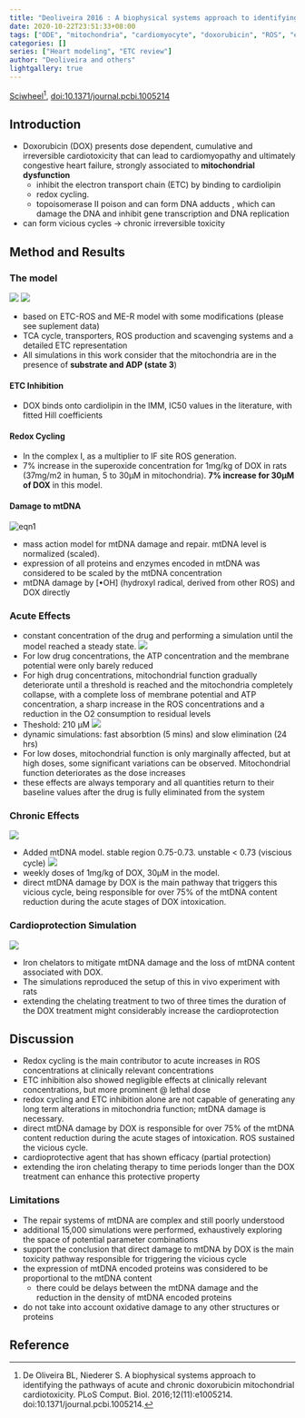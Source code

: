 ```yaml
---
title: "Deoliveira 2016 : A biophysical systems approach to identifying the pathways of acute and chronic doxorubicin mitochondrial cardiotoxicity"
date: 2020-10-22T23:51:33+08:00
tags: ["ODE", "mitochondria", "cardiomyocyte", "doxorubicin", "ROS", "electron transport chain"]
categories: []
series: ["Heart modeling", "ETC review"]
author: "Deoliveira and others"
lightgallery: true
---
```


[Sciwheel](https://sciwheel.com/work/#/items/3315532)[^DeOliveira2016], [doi:10.1371/journal.pcbi.1005214](https://journals.plos.org/ploscompbiol/article?id=10.1371/journal.pcbi.1005214)

<!--more-->

## Introduction

* Doxorubicin (DOX) presents dose dependent, cumulative and irreversible cardiotoxicity that can lead to cardiomyopathy and ultimately congestive heart failure, strongly associated to **mitochondrial dysfunction**
    * inhibit the electron transport chain (ETC) by binding to cardiolipin
    * redox cycling.
    * topoisomerase II poison and can form DNA adducts , which can damage the DNA and inhibit gene transcription and DNA replication
* can form vicious cycles  -> chronic irreversible toxicity

## Method and Results

### The model

![](https://journals.plos.org/ploscompbiol/article/file?id=10.1371/journal.pcbi.1005214.g001&type=large)
![](https://journals.plos.org/ploscompbiol/article/file?id=10.1371/journal.pcbi.1005214.g007&type=large)
* based on ETC-ROS and ME-R model with some modifications (please see suplement data)
* TCA cycle, transporters, ROS production and scavenging systems and a detailed ETC representation
* All simulations in this work consider that the mitochondria are in the presence of **substrate and ADP (state 3**)

#### ETC Inhibition

* DOX binds onto cardiolipin in the IMM, IC50 values in the literature, with fitted Hill coefficients

#### Redox Cycling

* In the complex I, as a multiplier to IF site ROS generation.
* 7% increase in the superoxide concentration for 1mg/kg of DOX in rats (37mg/m2 in human, 5 to 30μM in mitochondria).  **7% increase for 30μM of DOX** in this model.

#### Damage to mtDNA

![eqn1](https://user-images.githubusercontent.com/40054455/86617155-6d48e380-bfe9-11ea-8fa0-e721a26ae269.png)
* mass action model for mtDNA damage and repair. mtDNA level is normalized (scaled).
* expression of all proteins and enzymes encoded in mtDNA was considered to be scaled by the mtDNA concentration
* mtDNA damage by [•OH] (hydroxyl radical, derived from other ROS) and DOX directly

### Acute Effects

* constant concentration of the drug and performing a simulation until the model reached a steady state.
![](https://journals.plos.org/ploscompbiol/article/file?id=10.1371/journal.pcbi.1005214.g002&type=large)
* For low drug concentrations, the ATP concentration and the membrane potential were only barely reduced
* For high drug concentrations, mitochondrial function gradually deteriorate until a threshold is reached and the mitochondria completely collapse, with a complete loss of membrane potential and ATP concentration, a sharp increase in the ROS concentrations and a reduction in the O2 consumption to residual levels
* Theshold: 210 μM
![](https://journals.plos.org/ploscompbiol/article/file?id=10.1371/journal.pcbi.1005214.g003&type=large)
* dynamic simulations: fast absorbtion (5 mins) and slow elimination (24 hrs)
* For low doses, mitochondrial function is only marginally affected, but at high doses, some significant variations can be observed. Mitochondrial function deteriorates as the dose increases
* these effects are always temporary and all quantities return to their baseline values after the drug is fully eliminated from the system

### Chronic Effects

![](https://journals.plos.org/ploscompbiol/article/file?id=10.1371/journal.pcbi.1005214.g004&type=large)
* Added mtDNA model.  stable region 0.75-0.73. unstable < 0.73 (viscious cycle)
![](https://journals.plos.org/ploscompbiol/article/file?id=10.1371/journal.pcbi.1005214.g005&type=large)
* weekly doses of 1mg/kg of DOX, 30μM in the model.
* direct mtDNA damage by DOX is the main pathway that triggers this vicious cycle, being responsible for over 75% of the mtDNA content reduction during the acute stages of DOX intoxication.

### Cardioprotection Simulation

![](https://journals.plos.org/ploscompbiol/article/file?id=10.1371/journal.pcbi.1005214.g006&type=large)
* Iron chelators to mitigate mtDNA damage and the loss of mtDNA content associated with DOX.
* The simulations reproduced the setup of this in vivo experiment with rats
* extending the chelating treatment to two of three times the duration of the DOX treatment might considerably increase the cardioprotection

## Discussion

* Redox cycling is the main contributor to acute increases in ROS concentrations at clinically relevant concentrations
* ETC inhibition also showed negligible effects at clinically relevant concentrations, but more prominent @ lethal dose
* redox cycling and ETC inhibition alone are not capable of generating any long term alterations in mitochondria function; mtDNA damage is necessary.
* direct mtDNA damage by DOX is responsible for over 75% of the mtDNA content reduction during the acute stages of intoxication. ROS sustained the vicious cycle.
* cardioprotective agent that has shown efficacy (partial protection)
* extending the iron chelating therapy to time periods longer than the DOX treatment can enhance this protective property


### Limitations

* The repair systems of mtDNA are complex and still poorly understood
* additional 15,000 simulations were performed, exhaustively exploring the space of potential parameter combinations
* support the conclusion that direct damage to mtDNA by DOX is the main toxicity pathway responsible for triggering the vicious cycle
* the expression of mtDNA encoded proteins was considered to be proportional to the mtDNA content
    * there could be delays between the mtDNA damage and the reduction in the density of mtDNA encoded proteins
* do not take into account oxidative damage to any other structures or proteins

## Reference

[^DeOliveira2016]: De Oliveira BL, Niederer S. A biophysical systems approach to identifying the pathways of acute and chronic doxorubicin mitochondrial cardiotoxicity. PLoS Comput. Biol. 2016;12(11):e1005214. doi:10.1371/journal.pcbi.1005214.
